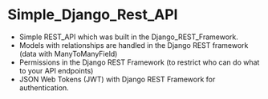 # Simple_Django_Rest_API

- Simple REST_API which was built in the Django_REST_Framework.
- Models with relationships are handled in the Django REST framework (data with ManyToManyField)
- Permissions  in the Django REST Framework (to restrict who can do what to your API endpoints)
- JSON Web Tokens (JWT) with Django REST Framework for authentication.
